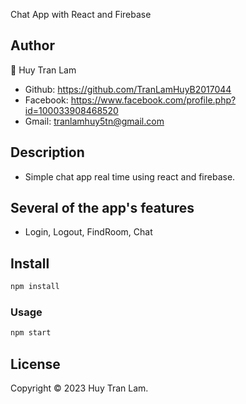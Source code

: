 Chat App with React and Firebase

## Author
👤 Huy Tran Lam
- Github: https://github.com/TranLamHuyB2017044
- Facebook: https://www.facebook.com/profile.php?id=100033908468520
- Gmail: tranlamhuy5tn@gmail.com
## Description
- Simple chat app real time using react and firebase.
## Several of the app's features
- Login, Logout, FindRoom, Chat
## Install

```sh
npm install
```
### Usage
```sh
npm start
```

## License
Copyright ©️ 2023 Huy Tran Lam.

